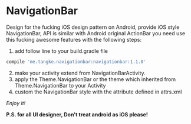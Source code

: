 # NavigationBar
Design for the fucking iOS design pattern on Android, provide iOS style NavigationBar, API is similar with Android original ActionBar
you need use this fucking awesome features with the following steps:

1. add follow line to your build.gradle file

```groovy
compile 'me.tangke.navigationbar:navigationbar:1.1.0'
```
2. make your activity extend from NavigationBarActivity.
3. apply the Theme.NavigationBar or the theme which inherited from Theme.NavigationBar to your Activity
4. custom the NavigationBar style with the attribute defined in attrs.xml

*Enjoy it!*

**P.S. for all UI designer, Don't treat android as iOS please!** 